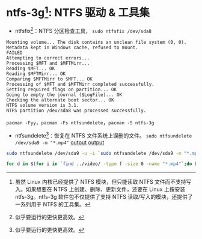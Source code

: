 # ntfs-3g[^ntfs]: NTFS 驱动 & 工具集

+ ntfsfix[^fix]：NTFS 分区检查工具， `sudo ntfsfix /dev/sda8`

```log
Mounting volume... The disk contains an unclean file system (0, 0).
Metadata kept in Windows cache, refused to mount.
FAILED
Attempting to correct errors...
Processing $MFT and $MFTMirr...
Reading $MFT... OK
Reading $MFTMirr... OK
Comparing $MFTMirr to $MFT... OK
Processing of $MFT and $MFTMirr completed successfully.
Setting required flags on partition... OK
Going to empty the journal ($LogFile)... OK
Checking the alternate boot sector... OK
NTFS volume version is 3.1.
NTFS partition /dev/sda8 was processed successfully.
```

`pacman -Fyy`，`pacman -Fs ntfsundelete`，`pacman -S ntfs-3g`

+ ntfsundelete[^fix]：恢复在 NTFS 文件系统上误删的文件。 `sudo ntfsundelete /dev/sda9 -m "*.mp4"` [output](ntfsundelete.log) [output](ntfsundelete.log)

```Bash
sudo ntfsundelete /dev/sda9 -u -i `sudo ntfsundelete /dev/sda9 -m "*.mp4"|sed '1,2d;/^$/d;$d'|cut -d" " -f-1|xargs|tr ' ' ','` -d ./tmp
```

```Bash
for d in $(for i in `find ../video/ -type f -size 0 -name "*.mp4"`;do basename $i;done|xargs);do cp -ibv "$d" ../video/1069/;done`
```

[^ntfs]: 虽然 Linux 内核已经提供了 NTFS 模块，但只能读取 NTFS 文件而不支持写入。如果想要在 NTFS 上创建、删除、更新文件，还要在 Linux 上按安装 ntfs-3g。ntfs-3g 软件包不仅提供了支持 NTFS 读取/写入的模块，还提供了一系列用于 NTFS 的工具集。

[^fix]: 似乎要运行的更快更高效。

